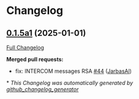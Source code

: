 # Changelog

## [0.1.5a1](https://github.com/JarbasHiveMind/hivemind-websocket-client/tree/0.1.5a1) (2025-01-01)

[Full Changelog](https://github.com/JarbasHiveMind/hivemind-websocket-client/compare/0.1.4...0.1.5a1)

**Merged pull requests:**

- fix: INTERCOM messages RSA [\#44](https://github.com/JarbasHiveMind/hivemind-websocket-client/pull/44) ([JarbasAl](https://github.com/JarbasAl))



\* *This Changelog was automatically generated by [github_changelog_generator](https://github.com/github-changelog-generator/github-changelog-generator)*
